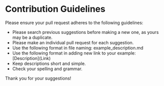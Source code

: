 # Contribution Guidelines
Please ensure your pull request adheres to the following guidelines:

* Please search previous suggestions before making a new one, as yours may be a duplicate.
* Please make an individual pull request for each suggestion.
* Use the following format in file naming: example_description.md
* Use the following format in adding new link to your example: \[Description\]\(Link\)
* Keep descriptions short and simple.
* Check your spelling and grammar.

Thank you for your suggestions!
